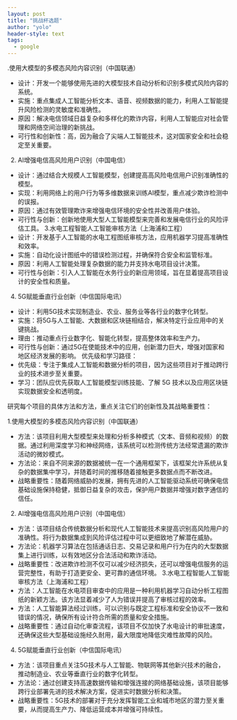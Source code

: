 ```yaml
---
layout: post
title: "挑战杯选题"
author: "yolo"
header-style: text
tags:
  - google
---
```

.使用大模型的多模态风险内容识别（中国联通）
* 设计：开发一个能够使用先进的大模型技术自动分析和识别多模式风险内容的系统。
* 实施：重点集成人工智能分析文本、语音、视频数据的能力，利用人工智能提升风险检测的灵敏度和准确性。
* 原因：解决电信领域日益复杂和多样化的欺诈内容，利用人工智能应对社会管理和网络空间治理的新挑战。
* 可行性和创新性：高，因为融合了尖端人工智能技术，这对国家安全和社会稳定至关重要。
2. AI增强电信高风险用户识别（中国电信）
* 设计：通过结合大规模人工智能模型，创建提高高风险电信用户识别准确性的模型。
* 实现：利用网络上的用户行为等多维数据来训练AI模型，重点减少欺诈检测中的误报。
* 原因：通过有效管理欺诈来增强电信环境的安全性并改善用户体验。
* 可行性与创新：创新地使用大型人工智能模型来完善和发展电信行业的风险评估工具。
3.水电工程智能人工智能审核方法（上海浦和工程）
* 设计：开发基于人工智能的水电工程图纸审核方法，应用机器学习提高准确性和效率。
* 实施：自动化设计图纸中的错误检测过程，并确保符合安全和监管标准。
* 原因：利用人工智能处理复杂数据的能力并支持水电项目设计决策。
* 可行性与创新：引入人工智能在水务行业的新应用领域，旨在显着提高项目设计的安全性和质量。
4. 5G赋能垂直行业创新（中信国际电讯）
* 设计：利用5G技术实现制造业、农业、服务业等各行业的数字化转型。
* 实施：将5G与人工智能、大数据和区块链相结合，解决特定行业应用中的关键挑战。
* 理由：推动重点行业数字化、智能化转型，提高整体效率和生产力。
* 可行性与创新：通过5G在使能技术中的应用，创新潜力巨大，增强对国家和地区经济发展的影响。
优先级和学习路径：
* 优先级：专注于集成人工智能和数据分析的项目，因为这些项目对于推动跨行业的技术进步至关重要。
* 学习：团队应优先获取人工智能模型训练技能、了解 5G 技术以及应用区块链实现数据安全和透明度。


研究每个项目的具体方法和方法，重点关注它们的创新性及其战略重要性：

1.使用大模型的多模态风险内容识别（中国联通）
* 方法：该项目利用大型模型来处理和分析多种模式（文本、音频和视频）的数据。通过利用深度学习和神经网络，该系统可以检测传统方法经常遗漏的欺诈活动的微妙模式。
* 方法论：来自不同来源的数据被统一在一个通用框架下，该框架允许系统从复杂的数据集中学习，并随着时间的推移随着接触更多数据点而不断改进。
* 战略重要性：随着网络威胁的发展，拥有先进的人工智能驱动系统可确保电信基础设施保持稳健，抵御日益复杂的攻击，保护用户数据并增强对数字通信的信任。
2. AI增强电信高风险用户识别（中国电信）
* 方法：该项目结合传统数据分析和现代人工智能技术来提高识别高风险用户的准确性。将行为数据集成到风险评估过程中可以更细致地了解潜在威胁。
* 方法论：机器学习算法在包括通话日志、交易记录和用户行为在内的大型数据集上进行训练，以有效地区分合法活动和欺诈活动。
* 战略重要性：改进欺诈检测不仅可以减少经济损失，还可以增强电信服务的运营完整性，有助于打造更安全、更可靠的通信环境。
3.水电工程智能人工智能审核方法（上海浦和工程）
* 方法：人工智能在水电项目审查中的应用是一种利用机器学习自动分析工程图纸的新颖方法。该方法显着减少了人为错误并提高了审核过程的效率。
* 方法：人工智能算法经过训练，可以识别与既定工程标准和安全协议不一致和错误的情况，确保所有设计符合所需的质量和安全措施。
* 战略重要性：通过自动化审查流程，该项目不仅加快了水电设计的审批速度，还确保这些大型基础设施经久耐用，最大限度地降低灾难性故障的风险。
4. 5G赋能垂直行业创新（中信国际电讯）
* 方法：该项目重点关注5G技术与人工智能、物联网等其他新兴技术的融合，推动制造业、农业等垂直行业的数字化转型。
* 方法论：通过创建支持高速数据传输和增强连接的网络基础设施，该项目能够跨行业部署先进的技术解决方案，促进实时数据分析和决策。
* 战略重要性：5G技术的部署对于充分发挥智能工业和城市地区的潜力至关重要，从而提高生产力、降低运营成本并增强可持续性。


